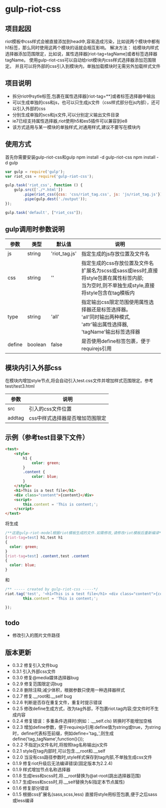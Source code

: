 gulp-riot-css
=============
## 项目起因
riot模板中css样式会被直接添加到head中,容易造成污染，比如说两个模块中都有h1标签，那么同时使用这两个模块的话就会相互影响。
解决方法：
    给模块内样式选择器添加范围限定，比如说，属性选择器[riot-tag=tagName]或者标签选择器tagName。
    使用gulp-riot-css可以自动给riot模块内css样式选择器添加范围限定。
    并且可以将外部的css引入到模块内，单独加载模块时无需另外加载样式文件


## 项目说明
* 拆分riot中sytle标签,包裹在属性选择器[riot-tag=**]或者标签选择器中输出
* 可以生成单独的css和js，也可以只生成js文件（css样式部分在js内部），还可以引入外部的css
* 分别生成单独的scs和js文件,可以分别定义输出文件目录
* ie7已经支持属性选择器,riot使用h5和es5插件可以兼容到ie8
* 该方式适用与某一模块的单独样式,对通用样式,建议不要写在模块内

## 使用方式
首先你需要安装gulp-riot-css和gulp
npm install -d gulp-riot-css
npm install -d gulp

```javascript
var gulp = require('gulp');
var riot_css = require('gulp-riot-css');

gulp.task('riot_css', function () {
    gulp.src(['./*.html'])
        .pipe(riot_css({css: 'css/riot_tag.css', js: 'js/riot_tag.js'}))
        .pipe(gulp.dest('./output'));
});

gulp.task('default', ["riot_css"]);
```

## gulp调用时参数说明

| 参数  |   类型   |  默认值  | 说明 |
|-------|----------|----------|------|
| js    | string   | 'riot_tag.js' |  指定生成的js存放位置及文件名|
| css   | string   |  ''       |  指定生成的css存放位置及文件名<br>扩展名为scss或sass或less时,直接将style包裹在属性标签内部;<br>当为空时,则不单独生成style,直接将style包含在tag模板内 |
| type  | string   |  'all'    | 指定输出css限定范围使用属性选择器还是标签选择器。<br>'all'同时输出两种模式,<br>'attr'输出属性选择器,<br>'tagName'输出标签选择器 |
| define| boolean  | false    |是否使用define标签包裹，便于requirejs引用 |

## 模块内引入外部css
   在模块内增加style节点<style src="test.css" addtag="true"></style>,将会自动引入test.css文件并增加样式范围限定。参考test/test3.html

|  参数  |  说明  |
|-------|-----------
| src   |  引入的css文件位置  |
| addtag | css中样式选择器是否增加范围限定  |



## 示例（参考test目录下文件）
```html
<test>
    <style>
        h1 {
            color: green;
        }
        .content {
            color: blue;
        }
    </style>
    <h1>This is a test file</h1>
    <div class="content">{content}</div>
    <script>
        this.content = 'This is content;';
    </script>
</test>
```
将生成
```css
/**这是gulp-riot-model根据riot模板生成的文件.如需修改,请修改riot模板后重新编译*/
[riot-tag=test] h1,test h1
{
  color: green;
}
[riot-tag=test] .content,test .content
{
  color: blue;
}
```
和
```javascript
/** ----- created by gulp-riot-css -----*/
riot.tag('test', '<h1>This is a test file</h1> <div class="content">{content}</div>', function(opts) {
        this.content = 'This is content;';

});
```


## todo
* 修改引入的图片文件路径

## 版本更新
* 0.3.2 修复引入文件bug
* 0.3.1 引入外部css文件
* 0.3.0 修复@media媒体选择器bug
* 0.2.9 修复范围限定词bug
* 0.2.8 删除注释;减少体积，根据参数只使用一种选择器样式
* 0.2.7 修复.__root和.__self bug
* 0.2.6 判断是否存在重复文件，重复时提示错误
* 0.2.5 修改define生成方式，改为tag外部，不包裹riot.tag内容;空文件时不生成内容
* 0.2.4 修复错误：多重条件选择时(例如：.__self.cls) 转换时不能增加空格
* 0.2.3 增加define参数，便于requirejs引用:define值为string或true，为string时，define代表标签前缀，例如define='tag_',则生成define('tag_tagName',function(){});
* 0.2.2 不指定js文件名时,将按照tag名称输出js文件
* 0.2.1 style在tag内部时,可以包含.__root和.__self
* 0.2.0 当没有css路径参数时,style样式保存到tag内部,不单独生成css文件
* 0.1.9 修复riot升级后无法编译错误(固定版本为2.2.4)
* 0.1.9 样式增加节点名称选择器
* 0.1.8 生成less和scss时,将.__root替换为@at-root(跳出选择器范围)
* 0.1.7 生成less和scss时,将.__self替换为&(指定本节点属性)
* 0.1.6 修复部分错误
* 0.1.5 根据css扩展名(sass,scss,less) 直接将style用标签包裹,便于之后sass或less编译
